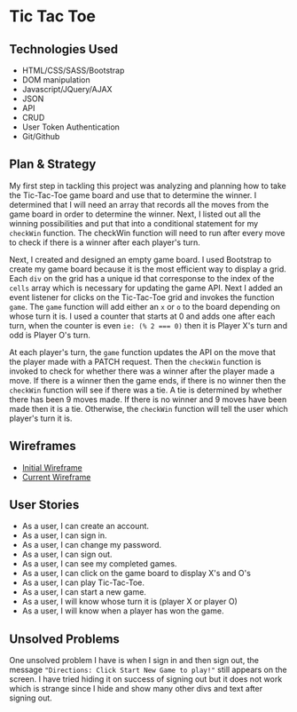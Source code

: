 # Tic Tac Toe

## Technologies Used
- HTML/CSS/SASS/Bootstrap
- DOM manipulation
- Javascript/JQuery/AJAX
- JSON
- API
- CRUD
- User Token Authentication
- Git/Github

## Plan & Strategy
My first step in tackling this project was analyzing and planning how to take the Tic-Tac-Toe game board and use that to determine the winner. I determined that I will need an array that records all the moves from the game board in order to determine the winner. Next, I listed out all the winning possibilities and put that into a conditional statement for my `checkWin` function. The checkWin function will need to run after every move to check if there is a winner after each player's turn.

Next, I created and designed an empty game board. I used Bootstrap to create my game board because it is the most efficient way to display a grid. Each `div` on the grid has a unique id that corresponse to the index of the `cells` array which is necessary for updating the game API. Next I added an event listener for clicks on the Tic-Tac-Toe grid and invokes the function `game`. The `game` function will add either an `x` or `o` to the board depending on whose turn it is. I used a counter that starts at 0 and adds one after each turn, when the counter is even `ie: (% 2 === 0)` then it is Player X's turn and odd is Player O's turn.

At each player's turn, the `game` function updates the API on the move that the player made with a PATCH request. Then the `checkWin` function is invoked to check for whether there was a winner after the player made a move. If there is a winner then the game ends, if there is no winner then the `checkWin` function will see if there was a tie. A tie is determined by whether there has been 9 moves made. If there is no winner and 9 moves have been made then it is a tie. Otherwise, the `checkWin` function will tell the user which player's turn it is.

## Wireframes
- [Initial Wireframe](https://i.imgur.com/v22wWOa.jpg?1)
- [Current Wireframe](https://i.imgur.com/9KhQCnw.jpg)

## User Stories
- As a user, I can create an account.
- As a user, I can sign in.
- As a user, I can change my password.
- As a user, I can sign out.
- As a user, I can see my completed games.
- As a user, I can click on the game board to display X's and O's
- As a user, I can play Tic-Tac-Toe.
- As a user, I can start a new game.
- As a user, I will know whose turn it is (player X or player O)
- As a user, I will know when a player has won the game.

## Unsolved Problems
One unsolved problem I have is when I sign in and then sign out, the message
`"Directions: Click Start New Game to play!"` still appears on the screen. I have
tried hiding it on success of signing out but it does not work which is strange
since I hide and show many other divs and text after signing out.
